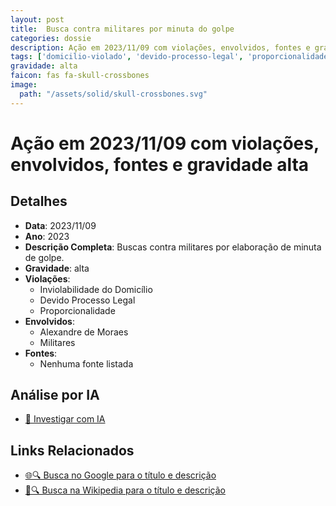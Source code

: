 ```yaml
---
layout: post
title:  Busca contra militares por minuta do golpe
categories: dossie
description: Ação em 2023/11/09 com violações, envolvidos, fontes e gravidade alta
tags: ['domicilio-violado', 'devido-processo-legal', 'proporcionalidade', 'alexandre-de-moraes', 'militares', 'gravidade-alta']
gravidade: alta
faicon: fas fa-skull-crossbones
image:
  path: "/assets/solid/skull-crossbones.svg"
---
```


# Ação em 2023/11/09 com violações, envolvidos, fontes e gravidade alta

## Detalhes
- **Data**: 2023/11/09
- **Ano**: 2023
- **Descrição Completa**: Buscas contra militares por elaboração de minuta de golpe.
- **Gravidade**: alta <i class="fas fa-skull-crossbones fa-2x"></i>
- **Violações**:
  - Inviolabilidade do Domicílio
  - Devido Processo Legal
  - Proporcionalidade
- **Envolvidos**:
  - Alexandre de Moraes
  - Militares
- **Fontes**:
  - Nenhuma fonte listada

## Análise por IA
- [🤖 Investigar com IA](https://www.perplexity.ai/search?q=%22Alexandre%20de%20Moraes%22%20Busca%20contra%20militares%20por%20minuta%20do%20golpe%20Buscas%20contra%20militares%20por%20elabora%C3%A7%C3%A3o%20de%20minuta%20de%20golpe.%20Inviolabilidade%20do%20Domic%C3%ADlio%20Devido%20Processo%20Legal%20Proporcionalidade%202023%20gravidade%20alta)

## Links Relacionados
- [🌐🔍 Busca no Google para o título e descrição](https://www.google.com/search?q=%22Alexandre%20de%20Moraes%22%20Busca%20contra%20militares%20por%20minuta%20do%20golpe%20Buscas%20contra%20militares%20por%20elabora%C3%A7%C3%A3o%20de%20minuta%20de%20golpe.%20Inviolabilidade%20do%20Domic%C3%ADlio%20Devido%20Processo%20Legal%20Proporcionalidade%202023%20gravidade%20alta)
- [📖🔍 Busca na Wikipedia para o título e descrição](https://pt.wikipedia.org/w/index.php?search=%22Alexandre%20de%20Moraes%22%20Busca%20contra%20militares%20por%20minuta%20do%20golpe%20Buscas%20contra%20militares%20por%20elabora%C3%A7%C3%A3o%20de%20minuta%20de%20golpe.%20Inviolabilidade%20do%20Domic%C3%ADlio%20Devido%20Processo%20Legal%20Proporcionalidade%202023%20gravidade%20alta)

